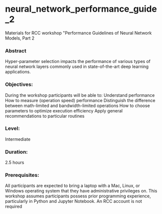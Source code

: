 # neural_network_performance_guide_2
Materials for RCC workshop "Performance Guidelines of Neural Network Models, Part 2
### Abstract
Hyper-parameter selection impacts the performance of various types of neural network layers commonly used in state-of-the-art deep learning applications.

### Objectives:
During the workshop participants will be able to:
Understand performance
How to measure (operation speed) performance
Distinguish the difference between math-limited and bandwidth-limited operations
How to choose parameters to optimize execution efficiency
Apply general recommendations to particular routines

### Level: 
  Intermediate
  
  
### Duration: 
  2.5 hours
  
  
### Prerequisites: 
All participants are expected to bring a laptop with a Mac, Linux, or Windows operating system that they have administrative privileges on.  This workshop assumes participants possess prior programming experience, particularly in Python and Jupyter Notebook. An RCC account is not required
